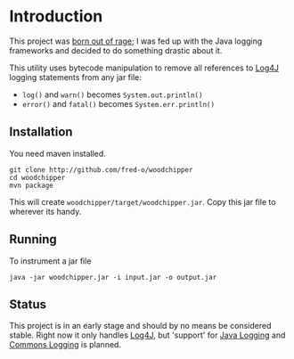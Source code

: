 # Introduction

This project was [born out of rage][blog1]; I was fed up with the Java
logging frameworks and decided to do something drastic about it. 

This utility uses bytecode manipulation to remove all references to
[Log4J][log4j] logging statements from any jar file:

 * `log()` and `warn()` becomes `System.out.println()`
 * `error()` and `fatal()` becomes `System.err.println()` 

## Installation 

You need maven installed.

    git clone http://github.com/fred-o/woodchipper
    cd woodchipper
    mvn package
   
This will create `woodchipper/target/woodchipper.jar`. Copy this jar
file to wherever its handy.

## Running

To instrument a jar file

    java -jar woodchipper.jar -i input.jar -o output.jar

## Status

This project is in an early stage and should by no means be considered
stable. Right now it only handles [Log4J][log4j], but 'support' for
[Java Logging][jdklog] and [Commons Logging][commonslog] is planned.

[blog1]:http://mulli.nu/2010/06/22/nolog.html
[log4j]:http://logging.apache.org/log4j/1.2/
[jdklog]:http://java.sun.com/j2se/1.4.2/docs/guide/util/logging/overview.html
[commonslog]:http://commons.apache.org/logging/

